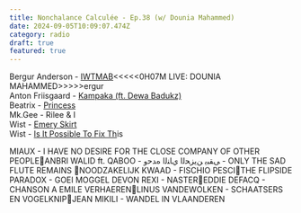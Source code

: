 ```yaml
---
title: Nonchalance Calculée - Ep.38 (w/ Dounia Mahammed)
date: 2024-09-05T10:09:07.474Z
category: radio
draft: true
featured: true
---
```

B﻿ergur Anderson - [IWTMAB](https://futuraresistenza.bandcamp.com/album/unisong)<<<<<0H07M LIVE: DOUNIA MAHAMMED>>>>>ergur \
A﻿nton Friisgaard - [Kampaka (ft. Dewa Badukz)](https://stroomtv.bandcamp.com/album/teratai-kande)\
B﻿eatrix - [Princess](https://kontakt.bandcamp.com/album/beatrix)\
M﻿k.Gee - Rilee & I\
W﻿ist - [Emery Skirt](https://stroomtv.bandcamp.com/album/eleventh-hour)\
W﻿ist - [Is It Possible To Fix Th](https://stroomtv.bandcamp.com/album/eleventh-hour)is



MIAUX - I HAVE NO DESIRE FOR THE CLOSE COMPANY OF OTHER PEOPLEANBRI WALID ft. QABOO - ﻰﻘﺒﻳ ﻦﻳﺰﺤﻟﺍ يﺎﻨﻟﺍ هﺪﺣﻭ - ONLY THE SAD FLUTE REMAINS NOODZAKELIJK KWAAD - FISCHIO PESCITHE FLIPSIDE PARADOX - GOEI MOGGEL
DEVON REXI - NASTEREDDIE DEFACQ - CHANSON A EMILE VERHAERENLINUS VANDEWOLKEN - SCHAATSERS EN VOGELKNIPJEAN MIKILI - WANDEL IN VLAANDEREN